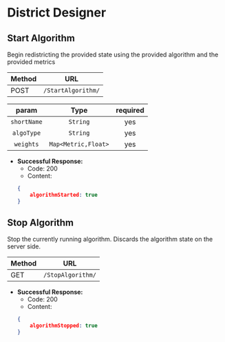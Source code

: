 # District Designer

## Start Algorithm

Begin redistricting the provided state using the provided algorithm and the provided metrics

|Method|URL|
|--|--|
|POST|`/StartAlgorithm/`|

|param|Type|required|
|:--:|:--:|:--:|
|`shortName`|`String`|yes|
|`algoType`|`String`|yes|
|`weights`|`Map<Metric,Float>`|yes|
- **Successful Response:**
	- Code: 200
	- Content:
	```json
	{
		algorithmStarted: true
	}
	```

## Stop Algorithm

Stop the currently running algorithm. Discards the algorithm state on the server side.

|Method|URL|
|--|--|
|GET|`/StopAlgorithm/`|

- **Successful Response:**
	- Code: 200
	- Content:
	```json
	{
		algorithmStopped: true
	}
	```
